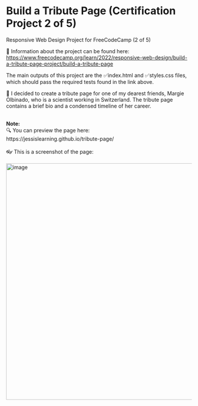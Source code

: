 # Build a Tribute Page (Certification Project 2 of 5)
Responsive Web Design Project for FreeCodeCamp (2 of 5)<br>

📝 Information about the project can be found here: https://www.freecodecamp.org/learn/2022/responsive-web-design/build-a-tribute-page-project/build-a-tribute-page<br>

The main outputs of this project are the ✅index.html and ✅styles.css files, which should pass the required tests found in the link above.<br>

🤍 I decided to create a tribute page for one of my dearest friends, Margie Olbinado, who is a scientist working in Switzerland. The tribute page contains a brief bio and a condensed timeline of her career. 

<br>
<strong>Note:</strong><br>
🔍 You can preview the page here:<br>
https://jessislearning.github.io/tribute-page/<br>
<br>
👓 This is a screenshot of the page:<br><br>
<img width="640" alt="image" src="https://github.com/jessislearning/tribute-page/assets/161026755/bd6881ea-6fbd-49e9-9888-5f946d79c235">

